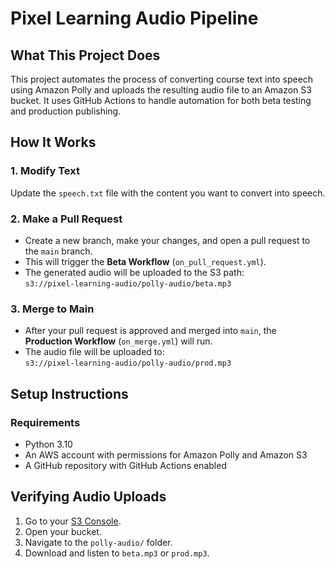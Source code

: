# Pixel Learning Audio Pipeline

## What This Project Does

This project automates the process of converting course text into speech using Amazon Polly and uploads the resulting audio file to an Amazon S3 bucket. It uses GitHub Actions to handle automation for both beta testing and production publishing.

## How It Works

### 1. Modify Text

Update the `speech.txt` file with the content you want to convert into speech.

### 2. Make a Pull Request

- Create a new branch, make your changes, and open a pull request to the `main` branch.
- This will trigger the **Beta Workflow** (`on_pull_request.yml`).
- The generated audio will be uploaded to the S3 path:  
  `s3://pixel-learning-audio/polly-audio/beta.mp3`

### 3. Merge to Main

- After your pull request is approved and merged into `main`, the **Production Workflow** (`on_merge.yml`) will run.
- The audio file will be uploaded to:  
  `s3://pixel-learning-audio/polly-audio/prod.mp3`

## Setup Instructions

### Requirements

- Python 3.10
- An AWS account with permissions for Amazon Polly and Amazon S3
- A GitHub repository with GitHub Actions enabled

##  Verifying Audio Uploads

1. Go to your [S3 Console](https://s3.console.aws.amazon.com/s3).
2. Open your bucket.
3. Navigate to the `polly-audio/` folder.
4. Download and listen to `beta.mp3` or `prod.mp3`.



